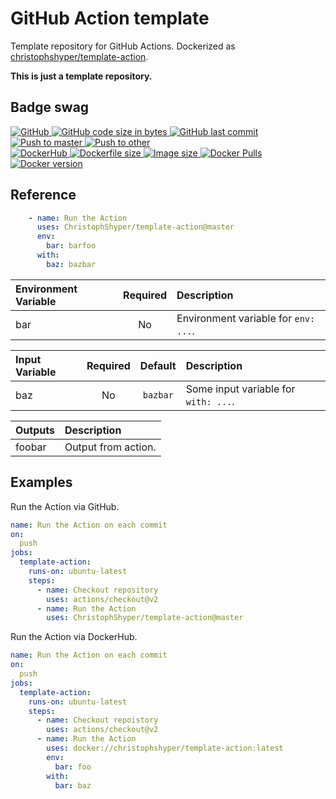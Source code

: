 # GitHub Action template

Template repository for GitHub Actions. Dockerized as [christophshyper/template-action](https://hub.docker.com/repository/docker/christophshyper/template-action).

**This is just a template repository.**


## Badge swag
[
![GitHub](https://img.shields.io/badge/github-ChristophShyper%2Ftemplate--action-brightgreen.svg?style=flat-square&logo=github)
![GitHub code size in bytes](https://img.shields.io/github/languages/code-size/christophshyper/template-action?color=brightgreen&label=Code%20size&style=flat-square&logo=github)
![GitHub last commit](https://img.shields.io/github/last-commit/christophshyper/template-action?color=brightgreen&label=Last%20commit&style=flat-square&logo=github)
](https://github.com/christophshyper/template-action "shields.io")
[![Push to master](https://img.shields.io/github/workflow/status/christophshyper/template-action/Push%20to%20master?color=brightgreen&label=Master%20branch&logo=github&style=flat-square)
](https://github.com/ChristophShyper/template-action/actions?query=workflow%3A%22Push+to+master%22)
[![Push to other](https://img.shields.io/github/workflow/status/christophshyper/template-action/Push%20to%20other?color=brightgreen&label=Pull%20requests&logo=github&style=flat-square)
](https://github.com/ChristophShyper/template-action/actions?query=workflow%3A%22Push+to+other%22)
<br>
[
![DockerHub](https://img.shields.io/badge/docker-christophshyper%2Ftemplate--action-blue.svg?style=flat-square&logo=docker)
![Dockerfile size](https://img.shields.io/github/size/christophshyper/template-action/Dockerfile?label=Dockerfile%20size&style=flat-square&logo=docker)
![Image size](https://img.shields.io/docker/image-size/christophshyper/template-action/latest?label=Image%20size&style=flat-square&logo=docker)
![Docker Pulls](https://img.shields.io/docker/pulls/christophshyper/template-action?color=blue&label=Pulls&logo=docker&style=flat-square)
![Docker version](https://img.shields.io/docker/v/christophshyper/template-action?color=blue&label=Version&logo=docker&style=flat-square)
](https://hub.docker.com/r/christophshyper/template-action "shields.io")


## Reference

```yaml
    - name: Run the Action
      uses: ChristophShyper/template-action@master
      env:
        bar: barfoo
      with:
        baz: bazbar
```

Environment Variable | Required |Description
:--- | :---: | :---
bar | No | Environment variable for `env: ...`.

Input Variable | Required | Default |Description
:--- | :---: | :---: | :---
baz | No | `bazbar` | Some input variable for `with: ...`.

Outputs | Description
:--- | :---
foobar | Output from action.


## Examples

Run the Action via GitHub.
```yaml
name: Run the Action on each commit
on:
  push
jobs:
  template-action:
    runs-on: ubuntu-latest
    steps:
      - name: Checkout repository
        uses: actions/checkout@v2
      - name: Run the Action
        uses: ChristophShyper/template-action@master
```

Run the Action via DockerHub.
```yaml
name: Run the Action on each commit
on:
  push
jobs:
  template-action:
    runs-on: ubuntu-latest
    steps:
      - name: Checkout repoistory
        uses: actions/checkout@v2
      - name: Run the Action
        uses: docker://christophshyper/template-action:latest
        env:
          bar: foo
        with:
          bar: baz
```
